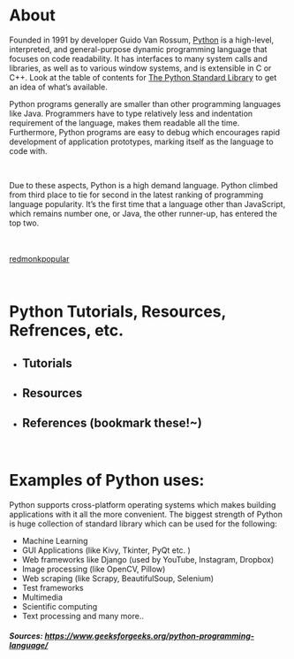 # About
Founded in 1991 by developer Guido Van Rossum, [Python](https://en.wikipedia.org/wiki/Python_(programming_language)) is a high-level, interpreted, and general-purpose dynamic programming language that focuses on code readability. It has interfaces to many system calls and libraries, as well as to various window systems, and is extensible in C or C++. Look at the table of contents for [The Python Standard Library](https://docs.python.org/2/library/index.html#library-index) to get an idea of what’s available. 

Python programs generally are smaller than other programming languages like Java. Programmers have to type relatively less and indentation requirement of the language, makes them readable all the time. Furthermore, Python programs are easy to debug which encourages rapid development of application prototypes, marking itself as the language to code with. 

<br>

Due to these aspects, Python is a high demand language. Python climbed from third place to tie for second in the latest ranking of programming language popularity. It’s the first time that a language other than JavaScript, which remains number one, or Java, the other runner-up, has entered the top two.

<br><br> [redmonkpopular]

<br>

# Python Tutorials, Resources, Refrences, etc.
- Tutorials
   - 
- Resources
   - 
   
- References (bookmark these!~)
   - 
<br>



# Examples of Python uses:
Python supports cross-platform operating systems which makes building applications with it all the more convenient. The biggest strength of Python is huge collection of standard library which can be used for the following:

- Machine Learning
- GUI Applications (like Kivy, Tkinter, PyQt etc. )
- Web frameworks like Django (used by YouTube, Instagram, Dropbox)
- Image processing (like OpenCV, Pillow)
- Web scraping (like Scrapy, BeautifulSoup, Selenium)
- Test frameworks
- Multimedia
- Scientific computing
- Text processing and many more..
   

##### Sources: https://www.geeksforgeeks.org/python-programming-language/ 

[redmonkpopular]: ./redmonkpopular.png




